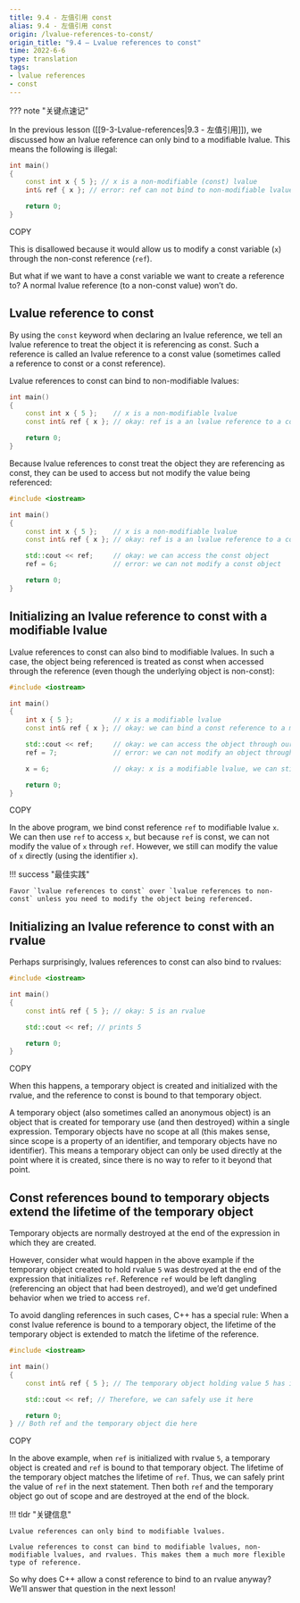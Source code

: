 ```yaml
---
title: 9.4 - 左值引用 const
alias: 9.4 - 左值引用 const
origin: /lvalue-references-to-const/
origin_title: "9.4 — Lvalue references to const"
time: 2022-6-6
type: translation
tags:
- lvalue references
- const
---
```


??? note "关键点速记"
	

In the previous lesson ([[9-3-Lvalue-references|9.3 - 左值引用]]), we discussed how an lvalue reference can only bind to a modifiable lvalue. This means the following is illegal:

```cpp
int main()
{
    const int x { 5 }; // x is a non-modifiable (const) lvalue
    int& ref { x }; // error: ref can not bind to non-modifiable lvalue

    return 0;
}
```

COPY

This is disallowed because it would allow us to modify a const variable (`x`) through the non-const reference (`ref`).

But what if we want to have a const variable we want to create a reference to? A normal lvalue reference (to a non-const value) won’t do.

## Lvalue reference to const

By using the `const` keyword when declaring an lvalue reference, we tell an lvalue reference to treat the object it is referencing as const. Such a reference is called an lvalue reference to a const value (sometimes called a reference to const or a const reference).

Lvalue references to const can bind to non-modifiable lvalues:

```cpp
int main()
{
    const int x { 5 };    // x is a non-modifiable lvalue
    const int& ref { x }; // okay: ref is a an lvalue reference to a const value

    return 0;
}
```


Because lvalue references to const treat the object they are referencing as const, they can be used to access but not modify the value being referenced:

```cpp
#include <iostream>

int main()
{
    const int x { 5 };    // x is a non-modifiable lvalue
    const int& ref { x }; // okay: ref is a an lvalue reference to a const value

    std::cout << ref;     // okay: we can access the const object
    ref = 6;              // error: we can not modify a const object

    return 0;
}
```



## Initializing an lvalue reference to const with a modifiable lvalue

Lvalue references to const can also bind to modifiable lvalues. In such a case, the object being referenced is treated as const when accessed through the reference (even though the underlying object is non-const):

```cpp
#include <iostream>

int main()
{
    int x { 5 };          // x is a modifiable lvalue
    const int& ref { x }; // okay: we can bind a const reference to a modifiable lvalue

    std::cout << ref;     // okay: we can access the object through our const reference
    ref = 7;              // error: we can not modify an object through a const reference

    x = 6;                // okay: x is a modifiable lvalue, we can still modify it through the original identifier

    return 0;
}
```

COPY

In the above program, we bind const reference `ref` to modifiable lvalue `x`. We can then use `ref` to access `x`, but because `ref` is const, we can not modify the value of `x` through `ref`. However, we still can modify the value of `x` directly (using the identifier `x`).

!!! success "最佳实践"

	Favor `lvalue references to const` over `lvalue references to non-const` unless you need to modify the object being referenced.

## Initializing an lvalue reference to const with an rvalue

Perhaps surprisingly, lvalues references to const can also bind to rvalues:

```cpp
#include <iostream>

int main()
{
    const int& ref { 5 }; // okay: 5 is an rvalue

    std::cout << ref; // prints 5

    return 0;
}
```

COPY

When this happens, a temporary object is created and initialized with the rvalue, and the reference to const is bound to that temporary object.

A temporary object (also sometimes called an anonymous object) is an object that is created for temporary use (and then destroyed) within a single expression. Temporary objects have no scope at all (this makes sense, since scope is a property of an identifier, and temporary objects have no identifier). This means a temporary object can only be used directly at the point where it is created, since there is no way to refer to it beyond that point.

## Const references bound to temporary objects extend the lifetime of the temporary object

Temporary objects are normally destroyed at the end of the expression in which they are created.

However, consider what would happen in the above example if the temporary object created to hold rvalue `5` was destroyed at the end of the expression that initializes `ref`. Reference `ref` would be left dangling (referencing an object that had been destroyed), and we’d get undefined behavior when we tried to access `ref`.

To avoid dangling references in such cases, C++ has a special rule: When a const lvalue reference is bound to a temporary object, the lifetime of the temporary object is extended to match the lifetime of the reference.

```cpp
#include <iostream>

int main()
{
    const int& ref { 5 }; // The temporary object holding value 5 has its lifetime extended to match ref

    std::cout << ref; // Therefore, we can safely use it here

    return 0;
} // Both ref and the temporary object die here
```

COPY

In the above example, when `ref` is initialized with rvalue `5`, a temporary object is created and `ref` is bound to that temporary object. The lifetime of the temporary object matches the lifetime of `ref`. Thus, we can safely print the value of `ref` in the next statement. Then both `ref` and the temporary object go out of scope and are destroyed at the end of the block.

!!! tldr "关键信息"

	Lvalue references can only bind to modifiable lvalues.
	
	Lvalue references to const can bind to modifiable lvalues, non-modifiable lvalues, and rvalues. This makes them a much more flexible type of reference.

So why does C++ allow a const reference to bind to an rvalue anyway? We’ll answer that question in the next lesson!